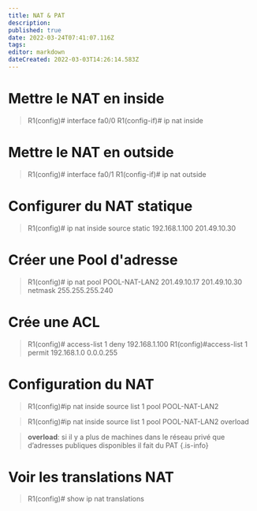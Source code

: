```yaml
---
title: NAT & PAT
description: 
published: true
date: 2022-03-24T07:41:07.116Z
tags: 
editor: markdown
dateCreated: 2022-03-03T14:26:14.583Z
---
```


# Mettre le NAT en inside
> R1(config)# interface fa0/0
> R1(config-if)# ip nat inside

# Mettre le NAT en outside
> R1(config)# interface fa0/1
> R1(config-if)# ip nat outside

# Configurer du NAT statique
> R1(config)# ip nat inside source static 192.168.1.100 201.49.10.30

# Créer une Pool d'adresse
> R1(config)# ip nat pool POOL-NAT-LAN2 201.49.10.17 201.49.10.30 netmask 255.255.255.240

# Crée une ACL
> R1(config)# access-list 1 deny 192.168.1.100
> R1(config)#access-list 1 permit 192.168.1.0 0.0.0.255

# Configuration du NAT
> R1(config)#ip nat inside source list 1 pool POOL-NAT-LAN2

>R1(config)#ip nat inside source list 1 pool POOL-NAT-LAN2 overload

> **overload**: si il y a plus de machines dans le réseau privé que d’adresses publiques disponibles il fait du PAT
{.is-info}

# Voir les translations NAT
> R1(config)# show ip nat translations